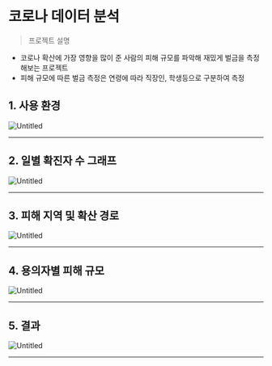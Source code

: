 # 코로나 데이터 분석

> 프로젝트 설명
> 
- 코로나 확산에 가장 영향을 많이 준 사람의 피해  규모를 파악해 재밌게 벌금을 측정해보는 프로젝트
- 피해 규모에 따른 벌금 측정은 연령에 따라 직장인, 학생등으로 구분하여 측정

## 1. 사용 환경

![Untitled](%E1%84%8F%E1%85%A9%E1%84%85%E1%85%A9%E1%84%82%E1%85%A1%20%E1%84%83%E1%85%A6%E1%84%8B%E1%85%B5%E1%84%90%E1%85%A5%20%E1%84%87%E1%85%AE%E1%86%AB%E1%84%89%E1%85%A5%E1%86%A8%2016742d4883ee4c40bc054aa1c395a858/Untitled.png)

---

## 2. 일별 확진자 수 그래프

![Untitled](%E1%84%8F%E1%85%A9%E1%84%85%E1%85%A9%E1%84%82%E1%85%A1%20%E1%84%83%E1%85%A6%E1%84%8B%E1%85%B5%E1%84%90%E1%85%A5%20%E1%84%87%E1%85%AE%E1%86%AB%E1%84%89%E1%85%A5%E1%86%A8%2016742d4883ee4c40bc054aa1c395a858/Untitled%201.png)

---

## 3. 피해 지역 및 확산 경로

 

![Untitled](%E1%84%8F%E1%85%A9%E1%84%85%E1%85%A9%E1%84%82%E1%85%A1%20%E1%84%83%E1%85%A6%E1%84%8B%E1%85%B5%E1%84%90%E1%85%A5%20%E1%84%87%E1%85%AE%E1%86%AB%E1%84%89%E1%85%A5%E1%86%A8%2016742d4883ee4c40bc054aa1c395a858/Untitled%202.png)

---

## 4. 용의자별 피해 규모

![Untitled](%E1%84%8F%E1%85%A9%E1%84%85%E1%85%A9%E1%84%82%E1%85%A1%20%E1%84%83%E1%85%A6%E1%84%8B%E1%85%B5%E1%84%90%E1%85%A5%20%E1%84%87%E1%85%AE%E1%86%AB%E1%84%89%E1%85%A5%E1%86%A8%2016742d4883ee4c40bc054aa1c395a858/Untitled%203.png)

---

## 5. 결과

![Untitled](%E1%84%8F%E1%85%A9%E1%84%85%E1%85%A9%E1%84%82%E1%85%A1%20%E1%84%83%E1%85%A6%E1%84%8B%E1%85%B5%E1%84%90%E1%85%A5%20%E1%84%87%E1%85%AE%E1%86%AB%E1%84%89%E1%85%A5%E1%86%A8%2016742d4883ee4c40bc054aa1c395a858/Untitled%204.png)

---